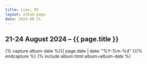 ```yaml
---
title: Lima, PE
layout: album-page
date: 2024-08-21
---
```

## 21-24 August 2024 – {{ page.title }}
{% capture album-date %}{{ page.date | date: "%Y-%m-%d" }}{% endcapture %}
{% include album.html album=album-date %}
